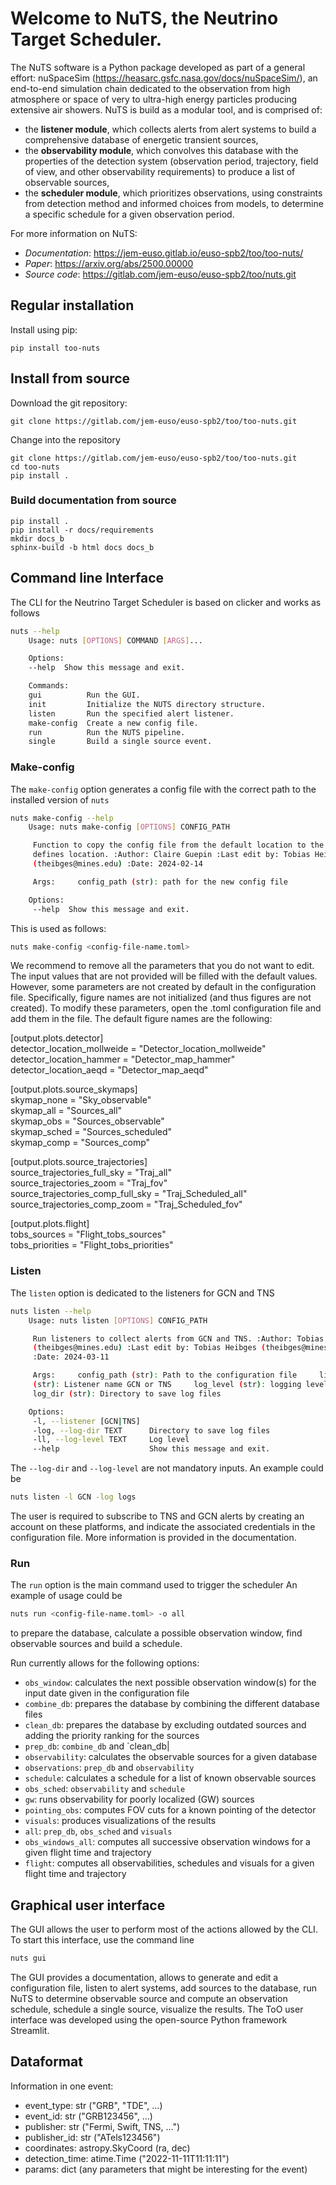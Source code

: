 # Welcome to NuTS, the Neutrino Target Scheduler.

The NuTS software is a Python package developed as part of a general effort: nuSpaceSim (https://heasarc.gsfc.nasa.gov/docs/nuSpaceSim/), an end-to-end simulation chain dedicated to the observation from high atmosphere or space of very to ultra-high energy particles producing extensive air showers. NuTS is build as a modular tool, and is comprised of:
- the **listener module**, which collects alerts from alert systems to build a comprehensive database of energetic transient sources,
- the **observability module**, which convolves this database with the properties of the detection system (observation period, trajectory, field of view, and other observability requirements) to produce a list of observable sources,
- the **scheduler module**, which prioritizes observations, using constraints from detection method and informed choices from models, to determine a specific schedule for a given observation period.

For more information on NuTS:
- *Documentation*: https://jem-euso.gitlab.io/euso-spb2/too/too-nuts/
- *Paper*: https://arxiv.org/abs/2500.00000
- *Source code*: https://gitlab.com/jem-euso/euso-spb2/too/nuts.git

## Regular installation

Install using pip:
```
pip install too-nuts
```

## Install from source
Download the git repository:
```
git clone https://gitlab.com/jem-euso/euso-spb2/too/too-nuts.git
```
Change into the repository
```
git clone https://gitlab.com/jem-euso/euso-spb2/too/too-nuts.git
cd too-nuts
pip install .
```

### Build documentation from source
```
pip install .
pip install -r docs/requirements
mkdir docs_b
sphinx-build -b html docs docs_b
```

## Command line Interface
The CLI for the Neutrino Target Scheduler is based on clicker and works as follows
```bash
nuts --help               
    Usage: nuts [OPTIONS] COMMAND [ARGS]...

    Options:
    --help  Show this message and exit.

    Commands:
    gui          Run the GUI.
    init         Initialize the NUTS directory structure.
    listen       Run the specified alert listener.
    make-config  Create a new config file.
    run          Run the NUTS pipeline.
    single       Build a single source event.
```

### Make-config

The `make-config` option generates a config file with the correct path to the installed version of `nuts`
```bash
nuts make-config --help  
    Usage: nuts make-config [OPTIONS] CONFIG_PATH  

     Function to copy the config file from the default location to the user  
     defines location. :Author: Claire Guepin :Last edit by: Tobias Heibges  
     (theibges@mines.edu) :Date: 2024-02-14  

     Args:     config_path (str): path for the new config file  

    Options:  
     --help  Show this message and exit.
```

This is used as follows:
```bash
nuts make-config <config-file-name.toml>
```

We recommend to remove all the parameters that you do not want to edit. The input values that are not provided will be filled with the default values. However, some parameters are not created by default in the configuration file. Specifically, figure names are not initialized (and thus figures are not created). To modify these parameters, open the .toml configuration file and add them in the file. The default figure names are the following:

[output.plots.detector]  
detector_location_mollweide = "Detector_location_mollweide"  
detector_location_hammer = "Detector_map_hammer"  
detector_location_aeqd = "Detector_map_aeqd"  

[output.plots.source_skymaps]  
skymap_none = "Sky_observable"  
skymap_all = "Sources_all"  
skymap_obs = "Sources_observable"  
skymap_sched = "Sources_scheduled"  
skymap_comp = "Sources_comp"  

[output.plots.source_trajectories]  
source_trajectories_full_sky = "Traj_all"  
source_trajectories_zoom = "Traj_fov"  
source_trajectories_comp_full_sky = "Traj_Scheduled_all"  
source_trajectories_comp_zoom = "Traj_Scheduled_fov"  

[output.plots.flight]  
tobs_sources = "Flight_tobs_sources"  
tobs_priorities = "Flight_tobs_priorities"  

### Listen

The `listen` option is dedicated to the listeners for GCN and TNS
```bash
nuts listen --help        
    Usage: nuts listen [OPTIONS] CONFIG_PATH  

     Run listeners to collect alerts from GCN and TNS. :Author: Tobias Heibges  
     (theibges@mines.edu) :Last edit by: Tobias Heibges (theibges@mines.edu)  
     :Date: 2024-03-11  

     Args:     config_path (str): Path to the configuration file     listener  
     (str): Listener name GCN or TNS     log_level (str): logging level  
     log_dir (str): Directory to save log files  

    Options:  
     -l, --listener [GCN|TNS]  
     -log, --log-dir TEXT      Directory to save log files  
     -ll, --log-level TEXT     Log level  
     --help                    Show this message and exit.
```

The `--log-dir` and `--log-level` are not mandatory inputs. An example could be
```bash
nuts listen -l GCN -log logs
```

The user is required to subscribe to TNS and GCN alerts by creating an account on these platforms, and indicate the associated credentials in the configuration file. More information is provided in the documentation.

### Run

The `run` option is the main command used to trigger the scheduler
An example of usage could be
```bash
nuts run <config-file-name.toml> -o all
```
to prepare the database, calculate a possible observation window, find observable sources and build a schedule.

Run currently allows for the following options:
- `obs_window`: calculates the next possible observation window(s) for the input date given in the configuration file
- `combine_db`: prepares the database by combining the different database files
- `clean_db`: prepares the database by excluding outdated sources and adding the priority ranking for the sources
- `prep_db`: `combine_db` and `clean_db|
- `observability`: calculates the observable sources for a given database
- `observations`: `prep_db` and `observability`
- `schedule`: calculates a schedule for a list of known observable sources
- `obs_sched`: `observability` and `schedule`
- `gw`: runs observability for poorly localized (GW) sources
- `pointing_obs`: computes FOV cuts for a known pointing of the detector
- `visuals`: produces visualizations of the results
- `all`: `prep_db`, `obs_sched` and `visuals`
- `obs_windows_all`: computes all successive observation windows for a given flight time and trajectory
- `flight`: computes all observabilities, schedules and visuals for a given flight time and trajectory

## Graphical user interface

The GUI allows the user to perform most of the actions allowed by the CLI. To start this interface, use the command line
```bash
nuts gui
```
The GUI provides a documentation, allows to generate and edit a configuration file, listen to alert systems, add sources to the database, run NuTS to determine observable source and compute an observation schedule, schedule a single source, visualize the results. The ToO user interface was developed using the open-source Python framework Streamlit.

## Dataformat

Information in one event:
- event_type: str   ("GRB", "TDE", ...)
- event_id: str     ("GRB123456", ...)
- publisher: str    ("Fermi, Swift, TNS, ...")
- publisher_id: str ("ATels123456")
- coordinates: astropy.SkyCoord (ra, dec)
- detection_time: atime.Time  ("2022-11-11T11:11:11")
- params: dict      (any parameters that might be interesting for the event)
